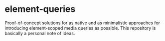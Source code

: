 # element-queries
Proof-of-concept solutions for as native and as minimalistic approaches for introducing element-scoped media queries as possible. This repository is basically a personal note of ideas.
